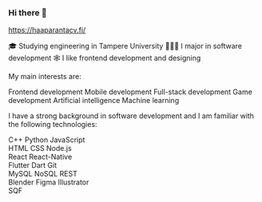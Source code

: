 ### Hi there 👋

https://haaparantacv.fi/

🎓 Studying engineering in Tampere University
👨🏼‍💻 I major in software development 
🕸️ I like frontend development and designing

My main interests are:

Frontend development
Mobile development
Full-stack development
Game development
Artificial intelligence
Machine learning

I have a strong background in software development
and I am familiar with the following technologies:

C++ Python JavaScript  
HTML CSS Node.js  
React React-Native   
Flutter Dart Git  
MySQL NoSQL REST  
Blender Figma Illustrator  
SQF  



<!--
**Haaparanta/Haaparanta** is a ✨ _special_ ✨ repository because its `README.md` (this file) appears on your GitHub profile.

Here are some ideas to get you started:

- 🔭 I’m currently working on ...
- 🌱 I’m currently learning ...
- 👯 I’m looking to collaborate on ...
- 🤔 I’m looking for help with ...
- 💬 Ask me about ...
- 📫 How to reach me: ...
- 😄 Pronouns: ...
- ⚡ Fun fact: ...
-->
